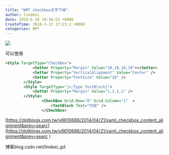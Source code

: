 ```yaml
---
title: "WPF checkbox文字下掉"
author: lindexi
date: 2018-8-10 19:16:53 +0800
CreateTime: 2018-2-13 17:23:3 +0800
categories: WPF
---
```



<!--more-->



<div id="toc"></div>

![](http://image.acmx.xyz/2af64c0d-f144-4f44-985d-3e155a8209532016121185647.jpg)

可以使用

```xml
<Style TargetType="CheckBox">
            <Setter Property="Margin" Value="10,10,10,10"></Setter>
            <Setter Property="VerticalAlignment" Value="Center" />
            <Setter Property="FontSize" Value="10" />
        </Style>
        <Style TargetType="{x:Type TextBlock}">
            <Setter Property="Margin" Value="1,1,1,1" />
        </Style>
                <CheckBox Grid.Row="0" Grid.Column="1"  >
                    <TextBlock Text="内容" />
                </CheckBox>
```

[https://dotblogs.com.tw/v6610688/2014/04/21/xaml_checkbox_content_alignment&prev=searc](https://dotblogs.com.tw/v6610688/2014/04/21/xaml_checkbox_content_alignment&prev=searc )

博客blog.csdn.net/lindexi_gd


